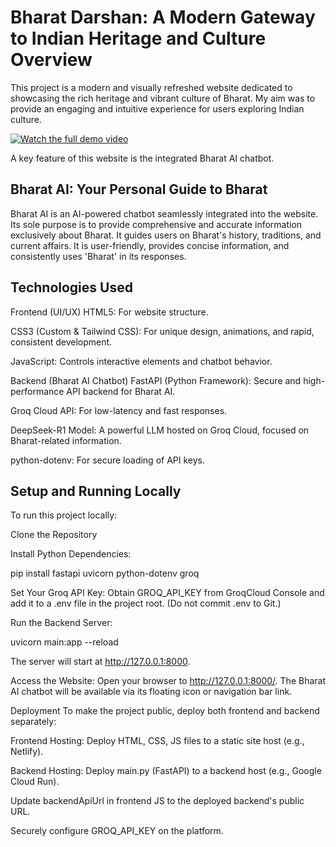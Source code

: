 <h1>Bharat Darshan: A Modern Gateway to Indian Heritage and Culture
Overview</h1>
This project is a modern and visually refreshed website dedicated to showcasing the rich heritage and vibrant culture of Bharat. My aim was to provide an engaging and intuitive experience for users exploring Indian culture.

[![Watch the full demo video](https://img.youtube.com/vi/38/hqdefault.jpg)](https://www.youtube.com/watch?v=fII9_hPRFzM)

A key feature of this website is the integrated Bharat AI chatbot.

<h2>Bharat AI: Your Personal Guide to Bharat</h2>
Bharat AI is an AI-powered chatbot seamlessly integrated into the website. Its sole purpose is to provide comprehensive and accurate information exclusively about Bharat. It guides users on Bharat's history, traditions, and current affairs. It is user-friendly, provides concise information, and consistently uses 'Bharat' in its responses.

<h2>Technologies Used</h2>
Frontend (UI/UX)
HTML5: For website structure.

CSS3 (Custom & Tailwind CSS): For unique design, animations, and rapid, consistent development.

JavaScript: Controls interactive elements and chatbot behavior.

Backend (Bharat AI Chatbot)
FastAPI (Python Framework): Secure and high-performance API backend for Bharat AI.

Groq Cloud API: For low-latency and fast responses.

DeepSeek-R1 Model: A powerful LLM hosted on Groq Cloud, focused on Bharat-related information.

python-dotenv: For secure loading of API keys.

<h2>Setup and Running Locally</h2>
To run this project locally:

Clone the Repository

Install Python Dependencies:

pip install fastapi uvicorn python-dotenv groq

Set Your Groq API Key: Obtain GROQ_API_KEY from GroqCloud Console and add it to a .env file in the project root. (Do not commit .env to Git.)

Run the Backend Server:

uvicorn main:app --reload

The server will start at http://127.0.0.1:8000.

Access the Website: Open your browser to http://127.0.0.1:8000/. The Bharat AI chatbot will be available via its floating icon or navigation bar link.

Deployment
To make the project public, deploy both frontend and backend separately:

Frontend Hosting: Deploy HTML, CSS, JS files to a static site host (e.g., Netlify).

Backend Hosting: Deploy main.py (FastAPI) to a backend host (e.g., Google Cloud Run).

Update backendApiUrl in frontend JS to the deployed backend's public URL.

Securely configure GROQ_API_KEY on the platform.
